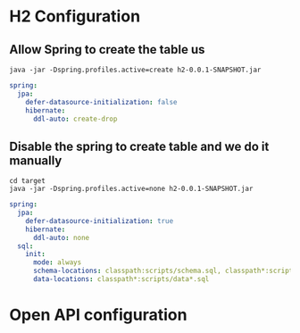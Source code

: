 # H2 Configuration
## Allow Spring to create the table us

```shell
java -jar -Dspring.profiles.active=create h2-0.0.1-SNAPSHOT.jar
```

```yaml
spring:
  jpa:
    defer-datasource-initialization: false
    hibernate:
      ddl-auto: create-drop
```

## Disable the spring to create table and we do it manually
```shell
cd target
java -jar -Dspring.profiles.active=none h2-0.0.1-SNAPSHOT.jar
```


```yaml
spring:
  jpa:
    defer-datasource-initialization: true
    hibernate:
      ddl-auto: none
  sql:
    init:
      mode: always
      schema-locations: classpath:scripts/schema.sql, classpath*:scripts/ddl.sql
      data-locations: classpath*:scripts/data*.sql
```

# Open API configuration